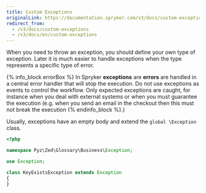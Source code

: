 ```yaml
---
title: Custom Exceptions
originalLink: https://documentation.spryker.com/v3/docs/custom-exceptions
redirect_from:
  - /v3/docs/custom-exceptions
  - /v3/docs/en/custom-exceptions
---
```


When you need to throw an exception, you should define your own type of exception. Later it is much easier to handle exceptions when the type represents a specific type of error.

{% info_block errorBox %}
In Spryker **exceptions** are **errors**  are handled in a central error handler that will stop the execution. Do not use exceptions as events to control the workflow. Only expected exceptions are caught, for instance when you deal with external systems or when you must guarantee the execution (e.g. when you send an email in the checkout then this must not break the execution
{% endinfo_block %}.)

Usually, exceptions have an empty body and extend the  `global \Exception` class.

```php
<?php

namespace Pyz\Zed\Glossary\Business\Exception;

use Exception;

class KeyExistsException extends Exception
{
}
```


